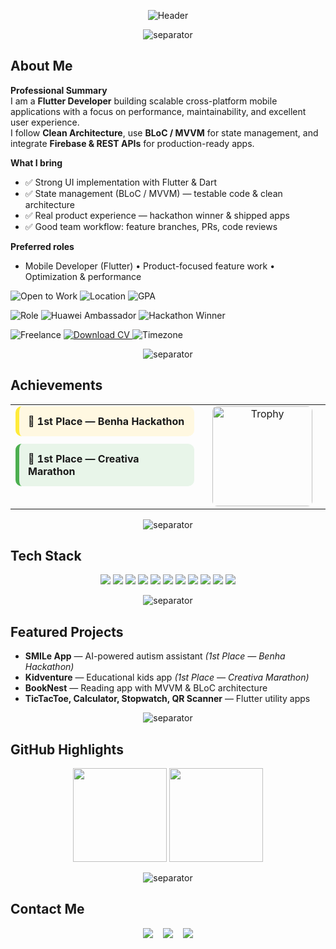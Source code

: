 <!-- ===========================
     Ahmed Elsaadany — README
=========================== -->

<!-- Gradient Header -->
<p align="center">
  <img src="https://capsule-render.vercel.app/api?type=waving&color=0:ffcc00,100:0066ff&height=120&section=header&text=AHMED%20ELSAADANY%20%7C%20Flutter%20Developer&fontColor=ffffff&fontSize=35&animation=twinkling&fontAlignY=35" alt="Header"/>
</p>

<!-- Thick separator -->
<p align="center">
  <img src="https://capsule-render.vercel.app/api?type=rect&color=0:ffcc00,100:0066ff&height=12" alt="separator" />
</p>

## ‎﻿About Me

**Professional Summary**  
I am a **Flutter Developer** building scalable cross-platform mobile applications with a focus on performance, maintainability, and excellent user experience.  
I follow **Clean Architecture**, use **BLoC / MVVM** for state management, and integrate **Firebase & REST APIs** for production-ready apps.

**What I bring**
- ✅ Strong UI implementation with Flutter & Dart  
- ✅ State management (BLoC / MVVM) — testable code & clean architecture  
- ✅ Real product experience — hackathon winner & shipped apps  
- ✅ Good team workflow: feature branches, PRs, code reviews

**Preferred roles**
- Mobile Developer (Flutter) • Product-focused feature work • Optimization & performance  

<!-- Status & Location -->
<p>
  <img src="https://img.shields.io/badge/Open_to_Work-Yes-2ea44f?style=for-the-badge&logo=briefcase" alt="Open to Work" />
  <img src="https://img.shields.io/badge/Location-Egypt-ffcc00?style=for-the-badge" alt="Location" />
  <img src="https://img.shields.io/badge/GPA-3.6%20%2F%204.0-0066ff?style=for-the-badge" alt="GPA" />
</p>

<!-- Roles / Achievements -->
<p>
  <img src="https://img.shields.io/badge/Role-Flutter%20Developer-02569B?style=for-the-badge&logo=flutter&logoColor=white" alt="Role" />
  <img src="https://img.shields.io/badge/Huawei%20Ambassador-0a74ff?style=for-the-badge" alt="Huawei Ambassador" />
  <img src="https://img.shields.io/badge/Hackathon%20Winner-FF6F00?style=for-the-badge" alt="Hackathon Winner" />
</p>

<!-- Availability & CV -->
<p>
  <img src="https://img.shields.io/badge/Freelance-Available-00b894?style=for-the-badge" alt="Freelance" />
  <a href="./Ahmed_Elsaadany_CV.pdf" download>
    <img src="https://img.shields.io/badge/Download%20CV-PDF-D14836?style=for-the-badge&logo=adobe&logoColor=white" alt="Download CV" />
  </a>
  <img src="https://img.shields.io/badge/Timezone-Africa%2FCairo-0066ff?style=for-the-badge" alt="Timezone" />
</p>

<!-- Thick separator -->
<p align="center">
  <img src="https://capsule-render.vercel.app/api?type=rect&color=0:ffcc00,100:0066ff&height=12" alt="separator" />
</p>

## ‎﻿Achievements

<table>
<tr>
<td width="60%" valign="top">

<div style="background:#FFF8E1; padding:14px; border-radius:10px; margin-bottom:12px; border-left:6px solid #FFEB3B;">
  <strong style="font-size:16px">🥇 1st Place — Benha Hackathon</strong><br>
 
</div>

<div style="background:#E8F5E9; padding:14px; border-radius:10px; margin-bottom:12px; border-left:6px solid #4CAF50;">
  <strong style="font-size:16px">🥇 1st Place — Creativa Marathon</strong><br>
  
</div>

</td>

<td width="40%" align="center" valign="middle">

<img src="https://img.icons8.com/fluency/260/trophy.png" width="160" alt="Trophy" style="border-radius:8px;"/>

</td>
</tr>
</table>

<!-- Thick separator -->
<p align="center">
  <img src="https://capsule-render.vercel.app/api?type=rect&color=0:ffcc00,100:0066ff&height=12" alt="separator" />
</p>

## ‎﻿Tech Stack
<p align="center">
  <img src="https://img.shields.io/badge/Dart-0175C2?style=for-the-badge&logo=dart&logoColor=white" />
  <img src="https://img.shields.io/badge/Flutter-02569B?style=for-the-badge&logo=flutter&logoColor=white" />
  <img src="https://img.shields.io/badge/Firebase-FFCA28?style=for-the-badge&logo=firebase&logoColor=black" />
  <img src="https://img.shields.io/badge/REST%20API-005571?style=for-the-badge&logo=postman&logoColor=white" />
  <img src="https://img.shields.io/badge/BLoC-02569B?style=for-the-badge&logo=flutter&logoColor=white" />
  <img src="https://img.shields.io/badge/MVVM-6C63FF?style=for-the-badge" />
  <img src="https://img.shields.io/badge/Clean%20Architecture-FF5733?style=for-the-badge" />
  <img src="https://img.shields.io/badge/Git-F05032?style=for-the-badge&logo=git&logoColor=white" />
  <img src="https://img.shields.io/badge/GitHub-181717?style=for-the-badge&logo=github" />
  <img src="https://img.shields.io/badge/Figma-F24E1E?style=for-the-badge&logo=figma&logoColor=white" />
  <img src="https://img.shields.io/badge/Postman-FF6C37?style=for-the-badge&logo=postman&logoColor=white" />
</p>

<!-- Thick separator -->
<p align="center">
  <img src="https://capsule-render.vercel.app/api?type=rect&color=0:ffcc00,100:0066ff&height=12" alt="separator" />
</p>

## ‎﻿Featured Projects
- **SMILe App** — AI-powered autism assistant *(1st Place — Benha Hackathon)*  
- **Kidventure** — Educational kids app *(1st Place — Creativa Marathon)*  
- **BookNest** — Reading app with MVVM & BLoC architecture  
- **TicTacToe, Calculator, Stopwatch, QR Scanner** — Flutter utility apps  

<!-- Thick separator -->
<p align="center">
  <img src="https://capsule-render.vercel.app/api?type=rect&color=0:ffcc00,100:0066ff&height=12" alt="separator" />
</p>

## ‎﻿GitHub Highlights
<p align="center">
  <img src="https://github-readme-stats.vercel.app/api?username=AhmedElsa3dany&show_icons=true&theme=tokyonight&hide_border=true" height="150" />
  <img src="https://github-readme-stats.vercel.app/api/top-langs/?username=AhmedElsa3dany&layout=compact&theme=tokyonight&hide_border=true" height="150" />
</p>

<!-- Thick separator -->
<p align="center">
  <img src="https://capsule-render.vercel.app/api?type=rect&color=0:ffcc00,100:0066ff&height=12" alt="separator" />
</p>

## ‎﻿Contact Me
<p align="center">
  <a href="mailto:ahmedelsaadany16112003@gmail.com"><img src="https://img.shields.io/badge/Email-D14836?style=for-the-badge&logo=gmail&logoColor=white" /></a>
  &nbsp;&nbsp;
  <a href="https://www.linkedin.com/in/ahmed-elsa3dany/"><img src="https://img.shields.io/badge/LinkedIn-0A66C2?style=for-the-badge&logo=linkedin&logoColor=white" /></a>
  &nbsp;&nbsp;
  <a href="https://github.com/AhmedElsa3dany"><img src="https://img.shields.io/badge/GitHub-181717?style=for-the-badge&logo=github&logoColor=white" /></a>
</p>
